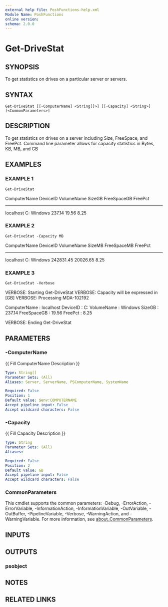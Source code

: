 ```yaml
---
external help file: PoshFunctions-help.xml
Module Name: PoshFunctions
online version:
schema: 2.0.0
---
```


# Get-DriveStat

## SYNOPSIS
To get statistics on drives on a particular server or servers.

## SYNTAX

```
Get-DriveStat [[-ComputerName] <String[]>] [[-Capacity] <String>] [<CommonParameters>]
```

## DESCRIPTION
To get statistics on drives on a server including Size, FreeSpace, and FreePct.
Command line
parameter allows for capacity statistics in Bytes, KB, MB, and GB

## EXAMPLES

### EXAMPLE 1
```
Get-DriveStat
```

ComputerName DeviceID VolumeName SizeGB FreeSpaceGB FreePct
------------ -------- ---------- ------ ----------- -------
localhost    C:       Windows    237.14       19.56    8.25

### EXAMPLE 2
```
Get-DriveStat -Capacity MB
```

ComputerName DeviceID VolumeName    SizeMB FreeSpaceMB FreePct
------------ -------- ----------    ------ ----------- -------
localhost    C:       Windows    242831.45    20026.65    8.25

### EXAMPLE 3
```
Get-DriveStat -Verbose
```

VERBOSE: Starting Get-DriveStat
VERBOSE: Capacity will be expressed in \[GB\]
VERBOSE: Processing MDA-102192

ComputerName : localhost
DeviceID     : C:
VolumeName   : Windows
SizeGB       : 237.14
FreeSpaceGB  : 19.56
FreePct      : 8.25

VERBOSE: Ending Get-DriveStat

## PARAMETERS

### -ComputerName
{{ Fill ComputerName Description }}

```yaml
Type: String[]
Parameter Sets: (All)
Aliases: Server, ServerName, PSComputerName, SystemName

Required: False
Position: 1
Default value: $env:COMPUTERNAME
Accept pipeline input: False
Accept wildcard characters: False
```

### -Capacity
{{ Fill Capacity Description }}

```yaml
Type: String
Parameter Sets: (All)
Aliases:

Required: False
Position: 2
Default value: GB
Accept pipeline input: False
Accept wildcard characters: False
```

### CommonParameters
This cmdlet supports the common parameters: -Debug, -ErrorAction, -ErrorVariable, -InformationAction, -InformationVariable, -OutVariable, -OutBuffer, -PipelineVariable, -Verbose, -WarningAction, and -WarningVariable. For more information, see [about_CommonParameters](http://go.microsoft.com/fwlink/?LinkID=113216).

## INPUTS

## OUTPUTS

### psobject
## NOTES

## RELATED LINKS
